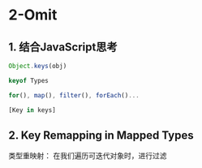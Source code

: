 # 2-Omit

## 1. 结合JavaScript思考
```javascript
Object.keys(obj)
```

```typescript
keyof Types
```

```javascript
for(), map(), filter(), forEach()...
```

```typescript
[Key in keys]
```

## 2. Key Remapping in Mapped Types

类型重映射： 在我们遍历可迭代对象时，进行过滤

